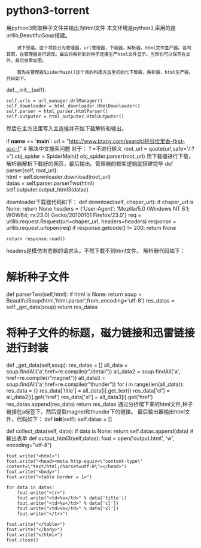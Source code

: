 # python3-torrent
用python3爬取种子文件并输出为html文件
本文环境是python3,采用的是urllib,BeautifulSoup搭建。

        说下思路，这个项目分为管理器，url管理器，下载器，解析器，html文件生产器。各司其职，在管理器进行调度。最后将解析到的种子连接生产html文件显示。当然也可以保存在文件。最后效果如图。

        首先在管理器SpiderMain()这个类的构造方法里初始化下载器，解析器，html生产器。代码如下。

def__init__(self):

    self.urls = url_manager.UrlManager()
    self.downloader = html_downloader.HtmlDownloader()
    self.parser = html_parser.HtmlParser()
    self.outputer = html_outputer.HtmlOutputer()
然后在主方法里写入主连接并开始下载解析和输出。

if __name__ == '__main__':
    url = "http://www.btany.com/search/桃谷绘里香-first-asc-1"
    # 解决中文搜索问题 对于：？=不进行转义
    root_url = quote(url,safe='/:?=')
    obj_spider = SpiderMain()
    obj_spider.parser(root_url)
用下载器进行下载，解析器解析下载好的网页，最后输出。管理器的框架逻辑就搭建完毕
def parser(self, root_url):    
    html = self.downloader.download(root_url)    
    datas = self.parser.parserTwo(html)    
    self.outputer.output_html3(datas)

downloader下载器代码如下：
def download(self, chaper_url):
    if chaper_url is None:
        return None
    headers = {'User-Agent': 'Mozilla/5.0 (Windows NT 6.1; WOW64; rv:23.0) Gecko/20100101 Firefox/23.0'}
    req = urllib.request.Request(url=chaper_url, headers=headers)
    response = urllib.request.urlopen(req)
    if response.getcode() != 200:
        return None

    return response.read()
headers是模仿浏览器的请求头。不然下载不到html文件。
解析器代码如下：

# 解析种子文件
def parserTwo(self,html):
    if html is None:
        return
    soup = BeautifulSoup(html,'html.parser',from_encoding='utf-8')
    res_datas = self._get_data(soup)
    return res_datas

# 将种子文件的标题，磁力链接和迅雷链接进行封装
def _get_data(self,soup):
    res_datas = []
    all_data = soup.findAll('a',href=re.compile(r"/detail"))
    all_data2 = soup.findAll('a', href=re.compile(r"magnet"))
    all_data3 = soup.findAll('a',href=re.compile(r"thunder"))
    for i in range(len(all_data)):
        res_data = {}
        res_data['title'] = all_data[i].get_text()
        res_data['cl'] = all_data2[i].get('href')
        res_data['xl'] = all_data3[i].get('href')
        res_datas.append(res_data)
    return res_datas
通过分析爬下来的html文件,种子链接在a标签下。然后提取magnet和thunder下的链接。
最后输出器输出html文件，代码如下：
def __init__(self):
    self.datas = []

def collect_data(self, data):
    if data is None:
        return
    self.datas.append(data)
#输出表单 
def output_html3(self,datas):
    fout = open('output.html', 'w', encoding="utf-8")

    fout.write("<html>")
    fout.write("<head><meta http-equiv=\"content-type\" content=\"text/html;charset=utf-8\"></head>")
    fout.write("<body>")
    fout.write("<table border = 1>")

    for data in datas:
        fout.write("<tr>")
        fout.write("<td>%s</td>" % data['title'])
        fout.write("<td>%s</td>" % data['cl'])
        fout.write("<td>%s</td>" % data['xl'])
        fout.write("</tr>")

    fout.write("</table>")
    fout.write("</body>")
    fout.write("</html>")
    fout.close()
